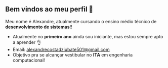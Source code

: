 ## Bem vindos ao meu perfil 👏
Meu nome é Alexandre, atualmente cursando o ensino médio técnico de 
**desenvolvimento de sistemas**!!
- Atualmente no **primeiro ano** ainda sou iniciante, mas estou sempre apto a aprender 👌
- Email: alexandrecostadziubate501@gmail.com
- Objetivo pra se alcançar vestibular no **ITA** em engenharia computacional!
<!--
**Alexer4/Alexer4** is a ✨ _special_ ✨ repository because its `README.md` (this file) appears on your GitHub profile.

Here are some ideas to get you started:

- 🔭 I’m currently working on ...
- 🌱 I’m currently learning ...
- 👯 I’m looking to collaborate on ...
- 🤔 I’m looking for help with ...
- 💬 Ask me about ...
- 📫 How to reach me: ...
- 😄 Pronouns: ...
- ⚡ Fun fact: ...
-->
